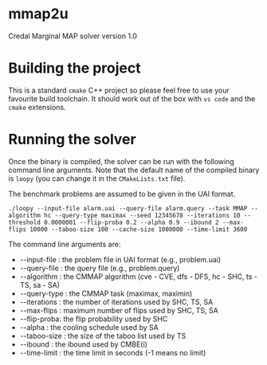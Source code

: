 # mmap2u
Credal Marginal MAP solver version 1.0

# Building the project
This is a standard `cmake` C++ project so please feel free to use your favourite build toolchain. It should work out of the box with `vs code` and the `cmake` extensions.

# Running the solver
Once the binary is compiled, the solver can be run with the following command line arguments. Note that the default name of the compiled binary is `loopy` (you can change it in the `CMakeLists.txt` file).

The benchmark problems are assumed to be given in the UAI format.

```
./loopy --input-file alarm.uai --query-file alarm.query --task MMAP --algorithm hc --query-type maximax --seed 12345678 --iterations 10 --threshold 0.0000001 --flip-proba 0.2 --alpha 0.9 --ibound 2 --max-flips 10000 --taboo-size 100 --cache-size 1000000 --time-limit 3600
```

The command line arguments are:

* --input-file : the problem file in UAI format (e.g., problem.uai)
* --query-file : the query file (e.g., problem.query)
* --algorithm : the CMMAP algorithm (cve - CVE, dfs - DFS, hc - SHC, ts - TS, sa - SA)
* --query-type : the CMMAP task (maximax, maximin)
* --iterations : the number of iterations used by SHC, TS, SA
* --max-flips : maximum number of flips used by SHC, TS, SA
* --flip-proba: the flip probability used by SHC
* --alpha : the cooling schedule used by SA
* --taboo-size : the size of the taboo list used by TS
* --ibound : the ibound used by CMBE(i)
* --time-limit : the time limit in seconds (-1 means no limit)